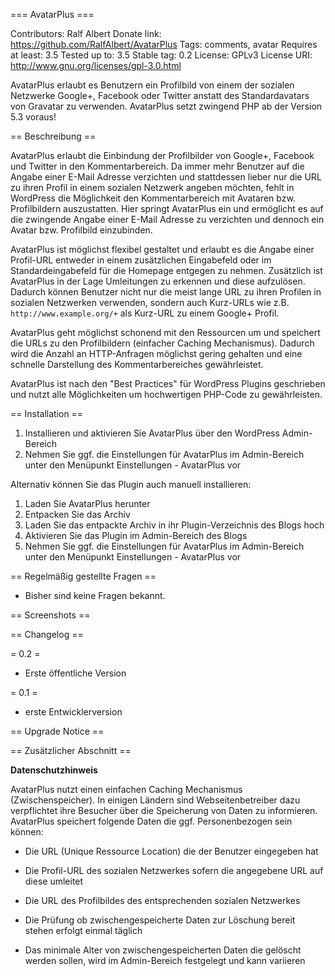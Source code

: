 === AvatarPlus ===

Contributors: Ralf Albert
Donate link: https://github.com/RalfAlbert/AvatarPlus
Tags: comments, avatar
Requires at least: 3.5
Tested up to: 3.5
Stable tag: 0.2
License: GPLv3
License URI: http://www.gnu.org/licenses/gpl-3.0.html

AvatarPlus erlaubt es Benutzern ein Profilbild von einem der sozialen Netzwerke Google+, Facebook oder Twitter anstatt des Standardavatars von Gravatar zu verwenden.
AvatarPlus setzt zwingend PHP ab der Version 5.3 voraus!

== Beschreibung ==

AvatarPlus erlaubt die Einbindung der Profilbilder von Google+, Facebook und Twitter in den Kommentarbereich. Da immer mehr Benutzer auf die Angabe einer E-Mail Adresse verzichten und stattdessen lieber nur die URL zu ihren Profil in einem sozialen Netzwerk angeben möchten, fehlt in WordPress die Möglichkeit den Kommentarbereich mit Avataren bzw. Profilbildern auszustatten. Hier springt AvatarPlus ein und ermöglicht es auf die zwingende Angabe einer E-Mail Adresse zu verzichten und dennoch ein Avatar bzw. Profilbild einzubinden.

AvatarPlus ist möglichst flexibel gestaltet und erlaubt es die Angabe einer Profil-URL entweder in einem zusätzlichen Eingabefeld oder im Standardeingabefeld für die Homepage entgegen zu nehmen. Zusätzlich ist AvatarPlus in der Lage Umleitungen zu erkennen und diese aufzulösen. Dadurch können Benutzer nicht nur die meist lange URL zu ihren Profilen in sozialen Netzwerken verwenden, sondern auch Kurz-URLs wie z.B. `http://www.example.org/+` als Kurz-URL zu einem Google+ Profil.

AvatarPlus geht möglichst schonend mit den Ressourcen um und speichert die URLs zu den Profilbildern (einfacher Caching Mechanismus). Dadurch wird die Anzahl an HTTP-Anfragen möglichst gering gehalten und eine schnelle Darstellung des Kommentarbereiches gewährleistet.

AvatarPlus ist nach den "Best Practices" für WordPress Plugins geschrieben und nutzt alle Möglichkeiten um hochwertigen PHP-Code zu gewährleisten.

== Installation ==

1. Installieren und aktivieren Sie AvatarPlus über den WordPress Admin-Bereich
2. Nehmen Sie ggf. die Einstellungen für AvatarPlus im Admin-Bereich unter den Menüpunkt Einstellungen - AvatarPlus vor

Alternativ können Sie das Plugin auch manuell installieren:

1. Laden Sie AvatarPlus herunter
2. Entpacken Sie das Archiv
3. Laden Sie das entpackte Archiv in ihr Plugin-Verzeichnis des Blogs hoch
4. Aktivieren Sie das Plugin im Admin-Bereich des Blogs
5. Nehmen Sie ggf. die Einstellungen für AvatarPlus im Admin-Bereich unter den Menüpunkt Einstellungen - AvatarPlus vor

== Regelmäßig gestellte Fragen ==

 - Bisher sind keine Fragen bekannt.

== Screenshots ==


== Changelog ==

= 0.2 =

* Erste öffentliche Version

= 0.1 =

* erste Entwicklerversion

== Upgrade Notice ==


== Zusätzlicher Abschnitt ==

**Datenschutzhinweis**

AvatarPlus nutzt einen einfachen Caching Mechanismus (Zwischenspeicher). In einigen Ländern sind Webseitenbetreiber dazu verpflichtet ihre Besucher über die Speicherung von Daten zu informieren. AvatarPlus speichert folgende Daten die ggf. Personenbezogen sein können:

 - Die URL (Unique Ressource Location) die der Benutzer eingegeben hat
 - Die Profil-URL des sozialen Netzwerkes sofern die angegebene URL auf diese umleitet
 - Die URL des Profilbildes des entsprechenden sozialen Netzwerkes

 - Die Prüfung ob zwischengespeicherte Daten zur Löschung bereit stehen erfolgt einmal täglich
 - Das minimale Alter von zwischengespeicherten Daten die gelöscht werden sollen, wird im Admin-Bereich festgelegt und kann variieren